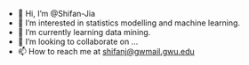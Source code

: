 - 👋 Hi, I’m @Shifan-Jia
- 👀 I’m interested in statistics modelling and machine learning.
- 🌱 I’m currently learning data mining.
- 💞️ I’m looking to collaborate on ...
- 📫 How to reach me at shifanj@gwmail.gwu.edu

<!---
Shifan-Jia/Shifan-Jia is a ✨ special ✨ repository because its `README.md` (this file) appears on your GitHub profile.
You can click the Preview link to take a look at your changes.
--->
